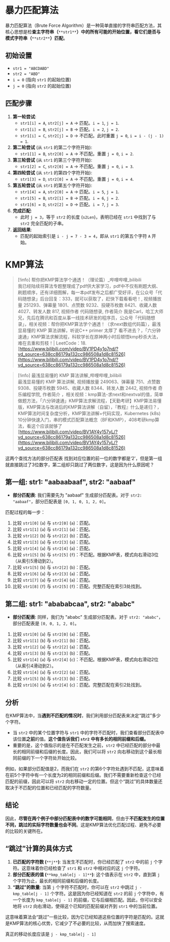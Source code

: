 # 暴力匹配算法

暴力匹配算法（Brute Force Algorithm）是一种简单直接的字符串匹配方法，其核心思想是检**查主字符串（**`**str1**`**）中的所有可能的开始位置，看它们是否与模式字符串（**`**str2**`**）匹配**。

## 初始设置

- `str1 = "ABCDABD"`
- `str2 = "ABD"`
- `i = 0` (指向 `str1` 的起始位置)
- `j = 0` (指向 `str2` 的起始位置)

## 匹配步骤

1. **第一轮尝试**:
    - `str1[i] = A`, `str2[j] = A` -> 匹配。`i = 1`, `j = 1`.
    - `str1[i] = B`, `str2[j] = B` -> 匹配。`i = 2`, `j = 2`.
    - `str1[i] = C`, `str2[j] = D` -> 不匹配。此时重置 `j = 0`, `i = i - (j - 1) = 1`.
2. **第二轮尝试** (从 `str1` 的第二个字符开始):
    - `str1[1] = B`, `str2[0] = A` -> 不匹配。重置 `j = 0`, `i = 2`.
3. **第三轮尝试** (从 `str1` 的第三个字符开始):
    - `str1[2] = C`, `str2[0] = A` -> 不匹配。重置 `j = 0`, `i = 3`.
4. **第四轮尝试** (从 `str1` 的第四个字符开始):
    - `str1[3] = D`, `str2[0] = A` -> 不匹配。重置 `j = 0`, `i = 4`.
5. **第五轮尝试** (从 `str1` 的第五个字符开始):
    - `str1[4] = A`, `str2[0] = A` -> 匹配。`i = 5`, `j = 1`.
    - `str1[5] = B`, `str2[1] = B` -> 匹配。`i = 6`, `j = 2`.
    - `str1[6] = D`, `str2[2] = D` -> 匹配。`i = 7`, `j = 3`.
6. **完成匹配**:
    - 此时 `j = 3`，等于 `str2` 的长度 (`s2Len`)，表明已经在 `str1` 中找到了与 `str2` 完全匹配的子串。
7. **返回结果**:
    - 匹配的起始索引是 `i - j = 7 - 3 = 4`，即从 `str1` 的第五个字符 `A` 开始。

  

# KMP算法

> [!info] 帮你把KMP算法学个通透！（理论篇）_哔哩哔哩_bilibili  
> 我已经陆续将算法专题整理成了pdf供大家学习，pdf中不仅有刷题大纲、刷题顺序，还有详细图解，每一本pdf发布之后都广受好评，在公众号「代码随想录」后台回复：333，就可以获取了，赶快下载看看吧！, 视频播放量 251293、弹幕量 1801、点赞数 9232、投硬币枚数 8421、收藏人数 4027、转发人数 817, 视频作者 代码随想录, 作者简介 我是Carl，哈工大师兄，先后在腾讯和百度从事一线技术研发的程序员，公众号「代码随想录」，相关视频：帮你把KMP算法学个通透！（求next数组代码篇），最浅显易懂的 KMP 算法讲解，听说C++ primer 太厚了 看不进去？，「六分钟速通」KMP算法求解流程，科软学长在原神两小时后顿悟kmp秒杀大法，难在去重和剪枝！| LeetCode：18.  
> [https://www.bilibili.com/video/BV1PD4y1o7nd/?vd_source=638cc86179a132cc986508a1d8c81526](https://www.bilibili.com/video/BV1PD4y1o7nd/?vd_source=638cc86179a132cc986508a1d8c81526)  

> [!info] 最浅显易懂的 KMP 算法讲解_哔哩哔哩_bilibili  
> 最浅显易懂的 KMP 算法讲解, 视频播放量 249063、弹幕量 751、点赞数 9308、投硬币枚数 5945、收藏人数 8344、转发人数 2442, 视频作者 奇乐编程学院, 作者简介 ，相关视频：kmp算法-求next和nextval的值，简单做题方法，「六分钟速通」KMP算法求解流程，【天勤考研】KMP算法易懂版，KMP算法与改进后的KMP算法讲解（自留），『教程』什么是递归？，KMP算法时间复杂度分析，KMP算法讲解+代码实现，Kubernetes (k8s) 10分钟快速入门，串的模式匹配算法概念（BF和KMP），408考研kmp算法，看这个应该就够了  
> [https://www.bilibili.com/video/BV1AY4y157yL/?vd_source=638cc86179a132cc986508a1d8c81526](https://www.bilibili.com/video/BV1AY4y157yL/?vd_source=638cc86179a132cc986508a1d8c81526)  

  
这两个查找方法的部分匹配表 找到对应位置的前一位的数字都是‘2’，但是第一组就直接跳过了3位数字，第二组却只跳过了两位数字，这是因为什么原因呢？  

## 第一组: str1: "aabaabaaf", str2: "aabaaf"

- **部分匹配表**: 我们需要先为 "aabaaf" 生成部分匹配表。对于 `str2: "aabaaf"`，部分匹配表是 `[0, 1, 0, 1, 2, 0]`。

匹配过程的每一步：

1. 比较 `str1[0]` (`a`) 与 `str2[0]` (`a`)：匹配。
2. 比较 `str1[1]` (`a`) 与 `str2[1]` (`a`)：匹配。
3. 比较 `str1[2]` (`b`) 与 `str2[2]` (`b`)：匹配。
4. 比较 `str1[3]` (`a`) 与 `str2[3]` (`a`)：匹配。
5. 比较 `str1[4]` (`a`) 与 `str2[4]` (`a`)：匹配。
6. 比较 `str1[5]` (`b`) 与 `str2[5]` (`f`)：不匹配。根据KMP表，模式向右滑动3位（从索引5滑动到2）。
7. 比较 `str1[5]` (`b`) 与 `str2[2]` (`b`)：匹配。
8. 比较 `str1[6]` (`a`) 与 `str2[3]` (`a`)：匹配。
9. 比较 `str1[7]` (`a`) 与 `str2[4]` (`a`)：匹配。
10. 比较 `str1[8]` (`f`) 与 `str2[5]` (`f`)：匹配。完整匹配在索引3处找到。

## 第二组: str1: "abababcaa", str2: "ababc"

- **部分匹配表**: 同样，我们为 "ababc" 生成部分匹配表。对于 `str2: "ababc"`，部分匹配表是 `[0, 0, 1, 2, 0]`。

1. 比较 `str1[0]` (`a`) 与 `str2[0]` (`a`)：匹配。
2. 比较 `str1[1]` (`b`) 与 `str2[1]` (`b`)：匹配。
3. 比较 `str1[2]` (`a`) 与 `str2[2]` (`a`)：匹配。
4. 比较 `str1[3]` (`b`) 与 `str2[3]` (`b`)：匹配。
5. 比较 `str1[4]` (`a`) 与 `str2[4]` (`c`)：不匹配。根据KMP表，模式向右滑动2位（从索引4滑动到2）。
6. 比较 `str1[4]` (`a`) 与 `str2[2]` (`a`)：匹配。
7. 比较 `str1[5]` (`b`) 与 `str2[3]` (`b`)：匹配。
8. 比较 `str1[6]` (`a`) 与 `str2[4]` (`c`)：匹配。完整匹配在索引2处找到。

## 分析

在KMP算法中，当**遇到不匹配的情况时**，我们利用部分匹配表来决定“跳过”多少个字符。

- 当 `str2` 中的某个位置字符与 `str1` 中的字符不匹配时，我们查看部分匹配表中该位置**之前**的值。**这个值告诉我们** **`str2`** **中有多长的相同前缀和后缀。**
- 重要的是，这个值指示的是在不匹配发生之前，`str2` 中已经匹配的部分中最长的相同前缀和后缀的长度。因此，我们可以将 `str2` 向右移动到这个最长相同前缀的下一个字符处开始比较。

例如，如果部分匹配值是2，而我们在 `str2` 的第6个字符处遇到不匹配，这意味着在前5个字符中有一个长度为2的相同前缀和后缀。我们不需要重新检查这个已经匹配的前缀，因此可以将 `str2` 向右移动一定的位置。但这个“跳过”的具体数量还取决于不匹配的位置和已经匹配的字符数量。

## 结论

因此，**尽管在两个例子中部分匹配表中的数字可能相同**，但由于**不匹配发生的位置不同，跳过的实际字符数量也会不同**。这是KMP算法优化匹配过程、避免不必要的比较的关键所在。

## “跳过”计算的具体方式

1. **已匹配的字符数 (**`**j**`**)**: 当发生不匹配时，你已经匹配了 `str2` 中的前 `j` 个字符。这意味着你已经检查了 `str1` 和 `str2` 中相对应的这 `j` 个字符。
2. **部分匹配表的值 (**`**kmp_table[j - 1]**`**)**: 这个值表示在 `str2` 中，直到第 `j` 个字符为止，最长的相同前缀和后缀的长度。
3. **“跳过”的数量**: 当第 `j` 个字符不匹配时，你可以在 `str2` 中跳过 `j - kmp_table[j - 1]` 个字符。这是因为你已经知道在 `str2` 的前 `j` 个字符中，有一个长度为 `kmp_table[j - 1]` 的前缀，它与后缀相匹配。因此，你可以安全地将 `str2` 向右滑动，使得这个已知的匹配前缀对齐到 `str1` 中的当前位置。

这意味着算法会“跳过”一些比较，因为它已经知道这些位置的字符是匹配的。这就是KMP算法的核心优势，它减少了不必要的比较，从而加快了搜索速度。

  

真正的移动长度应该是 `j - kmp_table[j - 1]`